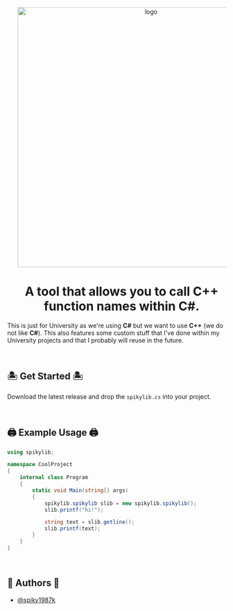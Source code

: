 <br>
<br>
<div id="user-content-toc">
    <ul style="list-style: none;">
        <summary>
            <p align="center">
                <img src="https://cdn.discordapp.com/attachments/1294826563828846656/1295017196958781450/Logo800x200.png?ex=67150740&is=6713b5c0&hm=2537fcc9524c9068fb2774c54fa2827117815b00b9dc1d16c6aa75b133a15b43&" alt="logo" width="600px"/>
            <p/>
        </summary> 
    </ul>
</div>

<div id="user-content-toc" align="center">
    <ul align="center" style="list-style: none;">
        <summary>
            <h1>A tool that allows you to call C++ function names within C#.</h1>
        </summary>
    </ul>
</div>


This is just for University as we're using **C#** but we want to use **C++** (we do not like **C#**). This also features some custom stuff that I've done within my University projects and that I probably will reuse in the future.

<br>

## 🏝️ Get Started 🏝️
Download the latest release and drop the `spikylib.cs` into your project.

<br>

## 🖨️ Example Usage 🖨️
```cs
using spikylib;

namespace CoolProject
{
    internal class Program
    {   
        static void Main(string[] args)
        {
            spikylib.spikylib slib = new spikylib.spikylib();
            slib.printf("hi!");

            string text = slib.getline();
            slib.printf(text);
        }
    }
}

```

<br>

## 🌵 Authors 🌵
- [@spiky1987k](https://www.github.com/spiky1987k)
